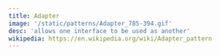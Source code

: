 ```yaml
---
title: Adapter
image: '/static/patterns/Adapter_785-394.gif'
desc: 'allows one interface to be used as another'
wikipedia: https://en.wikipedia.org/wiki/Adapter_pattern
---
```



